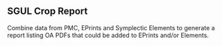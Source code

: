 ## SGUL Crop Report ##

Combine data from PMC, EPrints and Symplectic Elements to generate a report listing OA PDFs that could be added to EPrints and/or Elements.

